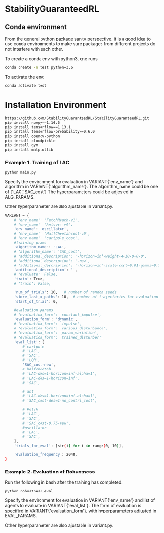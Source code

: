 # StabilityGuaranteedRL
## Conda environment
From the general python package sanity perspective, it is a good idea to use conda environments to make sure packages from different projects do not interfere with each other.


To create a conda env with python3, one runs 
```bash
conda create -n test python=3.6
```
To activate the env: 
```
conda activate test
```

# Installation Environment

```bash
https://github.com/StabilityGuaranteedRL/StabilityGuaranteedRL.git
pip install numpy==1.16.3
pip install tensorflow==1.13.1
pip install tensorflow-probability==0.6.0
pip install opencv-python
pip install cloudpickle
pip install gym
pip install matplotlib

```


### Example 1. Training of LAC
```
python main.py
```
Specify the environment for evaluation in VARIANT{'env_name'} and algorithm in VARIANT{'algorithm_name'}.
The algorithm_name could be one of ['LAC','SAC_cost']
The hyperparameters could be adjested in ALG_PARAMS.

Other hyperparameter are also ajustable in variant.py.
```bash
VARIANT = {
    # 'env_name': 'FetchReach-v1',
    # 'env_name': 'Antcost-v0',
    'env_name': 'oscillator',
    # 'env_name': 'HalfCheetahcost-v0',
    # 'env_name': 'cartpole_cost',
    #training prams
    'algorithm_name': 'LAC',
    # 'algorithm_name': 'SAC_cost',
    # 'additional_description': '-horizon=inf-weight-4-10-0-0-0',
    # 'additional_description': '-new',
    # 'additional_description': '-horizon=inf-scale-cost=0.01-gamma=0.75-maxa=1.-1e6',
    'additional_description': '',
    # 'evaluate': False,
    'train': True,
    # 'train': False,

    'num_of_trials': 10,   # number of random seeds
    'store_last_n_paths': 10,  # number of trajectories for evaluation during training
    'start_of_trial': 0,

    #evaluation params
    # 'evaluation_form': 'constant_impulse',
    'evaluation_form': 'dynamic',
    # 'evaluation_form': 'impulse',
    # 'evaluation_form': 'various_disturbance',
    # 'evaluation_form': 'param_variation',
    # 'evaluation_form': 'trained_disturber',
    'eval_list': [
        # cartpole
        # 'LAC',
        # 'SAC',
        # 'LQR',
        'SAC_cost-new',
        # halfcheetah
        # 'LAC-des=1-horizon=inf-alpha=1',
        # 'LAC-des=1-horizon=inf',
        # 'SAC',

        # ant
        # 'LAC-des=1-horizon=inf-alpha=1',
        # 'SAC_cost-des=1-no_contrl_cost',

        # Fetch
        # 'LAC',
        # 'SAC',
        # 'SAC_cost-0.75-new',
        #oscillator
        # 'LAC',
        # 'SAC',
    ],
    'trials_for_eval': [str(i) for i in range(0, 10)],

    'evaluation_frequency': 2048,
}
```

### Example 2. Evaluation of Robustness
Run the following in bash after the training has completed.
```
python robustness_eval
```

Specify the environment for evaluation in VARIANT{'env_name'} and list of agents to evaluate in VARIANT{'eval_list'}.
The form of evaluation is specified in VARIANT{'evaluation_form'}, with hyperparameters adjusted in EVAL_PARAMS.



Other hyperparameter are also ajustable in variant.py.

